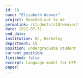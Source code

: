 ```yaml
---
id: 18
name: "Elizabeth Weaver"
project: Reached out to me
permalink: /students/s18/weaver/
date: 2022-07-31
end_date: 
institution: UC, Berkeley
department: CS
position: undergraduate student
current_position: 
finished: false
excerpt: Language model for HEP
paper: 
---
```

